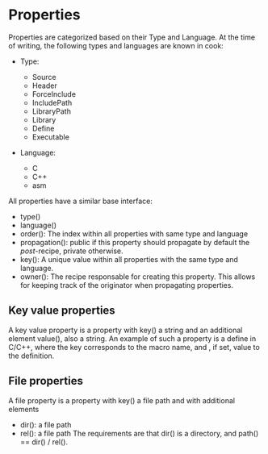 # Properties

Properties are categorized based on their Type and Language. At the time of writing, the following types and languages are known in cook:

 * Type:
    * Source
    * Header
    * ForceInclude
    * IncludePath
    * LibraryPath
    * Library
    * Define
    * Executable
 
 * Language:
    * C
    * C++
    * asm

All properties have a similar base interface:
 * type()
 * language()
 * order(): The index within all properties with same type and language
 * propagation(): public if this property should propagate by default the *post*-recipe, private otherwise.
 * key(): A unique value within all properties with the same type and language.
 * owner(): The recipe responsable for creating this property. This allows for keeping track of the originator when propagating properties.
 

## Key value properties
A key value property is a property with key() a string and an additional element value(), also a string. An example of such a property is a define in C/C++, where the key corresponds to the macro name, and , if set, value to the definition.
 
## File properties
A file property is a property with key() a file path and with additional elements 
 * dir(): a file path
 * rel(): a file path
The requirements are that dir() is a directory, and path() == dir() / rel(). 
